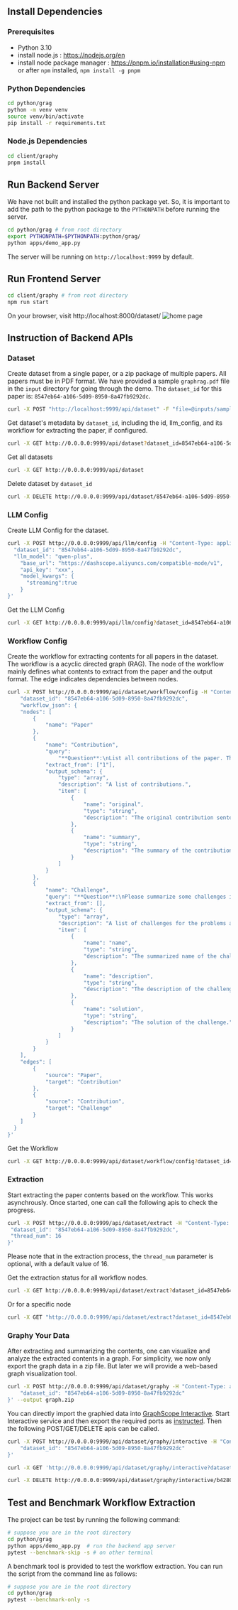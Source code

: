 ## Install Dependencies

### Prerequisites

- Python 3.10
- install node.js : https://nodejs.org/en
- install node package manager : https://pnpm.io/installation#using-npm or after `npm` installed, `npm install -g pnpm`

### Python Dependencies

```bash
cd python/grag
python -m venv venv
source venv/bin/activate
pip install -r requirements.txt
```

### Node.js Dependencies

```bash
cd client/graphy
pnpm install
```

## Run Backend Server

We have not built and installed the python package yet. So, it is important to add the path to the python package to the `PYTHONPATH` before running the server.

```bash
cd python/grag # from root directory
export PYTHONPATH=$PYTHONPATH:python/grag/
python apps/demo_app.py
```

The server will be running on `http://localhost:9999` by default.

## Run Frontend Server

```bash
cd client/graphy # from root directory
npm run start
```

On your browser, visit http://localhost:8000/dataset/
![home page](./client/graphy/docs/image/home.png)

## Instruction of Backend APIs

### Dataset

Create dataset from a single paper, or a zip package of multiple papers. All papers must be in PDF format. We have provided a sample `graphrag.pdf` file in the `input` directory for going through
the demo. The `dataset_id` for this paper is: `8547eb64-a106-5d09-8950-8a47fb9292dc`.

```bash
curl -X POST "http://localhost:9999/api/dataset" -F "file=@inputs/samples/graphrag.pdf"
```

Get dataset's metadata by `dataset_id`, including the id, llm_config, and its workflow for extracting the paper, if configured.

```bash
curl -X GET http://0.0.0.0:9999/api/dataset?dataset_id=8547eb64-a106-5d09-8950-8a47fb9292dc
```

Get all datasets

```bash
curl -X GET http://0.0.0.0:9999/api/dataset
```

Delete dataset by `dataset_id`

```bash
curl -X DELETE http://0.0.0.0:9999/api/dataset/8547eb64-a106-5d09-8950-8a47fb9292dc
```

### LLM Config

Create LLM Config for the dataset.

```bash
curl -X POST http://0.0.0.0:9999/api/llm/config -H "Content-Type: application/json" -d '{
  "dataset_id": "8547eb64-a106-5d09-8950-8a47fb9292dc",
  "llm_model": "qwen-plus",
    "base_url": "https://dashscope.aliyuncs.com/compatible-mode/v1",
    "api_key": "xxx",
    "model_kwargs": {
      "streaming":true
    }
}'
```

Get the LLM Config

```bash
curl -X GET http://0.0.0.0:9999/api/llm/config?dataset_id=8547eb64-a106-5d09-8950-8a47fb9292dc
```

### Workflow Config

Create the workflow for extracting contents for all papers in the dataset. The workflow is a acyclic directed graph (RAG). The node of the workflow mainly defines what contents to extract from the paper and the output format. The edge indicates dependencies between nodes.

```bash
curl -X POST http://0.0.0.0:9999/api/dataset/workflow/config -H "Content-Type: application/json" -d '{
    "dataset_id": "8547eb64-a106-5d09-8950-8a47fb9292dc",
    "workflow_json": {
    "nodes": [
        {
            "name": "Paper"
        },
        {
            "name": "Contribution",
            "query":
                "**Question**:\nList all contributions of the paper. These contributions are always organized and listed with a head sentence like **our contributions are as follows**. For each contribution, output the **original representation** and use few words to summarize it.",
            "extract_from": ["1"],
            "output_schema": {
                "type": "array",
                "description": "A list of contributions.",
                "item": [
                    {
                        "name": "original",
                        "type": "string",
                        "description": "The original contribution sentences."
                    },
                    {
                        "name": "summary",
                        "type": "string",
                        "description": "The summary of the contribution."
                    }
                ]
            }
        },
        {
            "name": "Challenge",
            "query": "**Question**:\nPlease summarize some challenges in this paper. Each challenge has summarized NAME, detailed DESCRIPTION and SOLUTION.\n",
            "extract_from": [],
            "output_schema": {
                "type": "array",
                "description": "A list of challenges for the problems and their solutions in the paper.",
                "item": [
                    {
                        "name": "name",
                        "type": "string",
                        "description": "The summarized name of the challenge."
                    },
                    {
                        "name": "description",
                        "type": "string",
                        "description": "The description of the challenge."
                    },
                    {
                        "name": "solution",
                        "type": "string",
                        "description": "The solution of the challenge."
                    }
                ]
            }
        }
    ],
    "edges": [
        {
            "source": "Paper",
            "target": "Contribution"
        },
        {
            "source": "Contribution",
            "target": "Challenge"
        }
    ]
  }
}'
```

Get the Workflow

```bash
curl -X GET http://0.0.0.0:9999/api/dataset/workflow/config?dataset_id=8547eb64-a106-5d09-8950-8a47fb9292dc
```

### Extraction

Start extracting the paper contents based on the workflow.
This works asynchrously. Once started, one can call the following apis to check the progress.

```bash
curl -X POST http://0.0.0.0:9999/api/dataset/extract -H "Content-Type: application/json" -d '{
 "dataset_id": "8547eb64-a106-5d09-8950-8a47fb9292dc",
 "thread_num": 16
}'
```

Please note that in the extraction process, the `thread_num` parameter is optional, with a default value of 16.

Get the extraction status for all workflow nodes.

```bash
curl -X GET http://0.0.0.0:9999/api/dataset/extract?dataset_id=8547eb64-a106-5d09-8950-8a47fb9292dc
```

Or for a specific node

```bash
curl -X GET "http://0.0.0.0:9999/api/dataset/extract?dataset_id=8547eb64-a106-5d09-8950-8a47fb9292dc&workflow_node_names=Challenge"
```

### Graphy Your Data

After extracting and summarizing the contents, one can visualize and analyze the extracted contents in a graph. For simplicity, we now only export the graph data in a zip file. But later we will provide a web-based graph visualization tool.

```bash
curl -X POST http://0.0.0.0:9999/api/dataset/graphy -H "Content-Type: application/json" -d '{
    "dataset_id": "8547eb64-a106-5d09-8950-8a47fb9292dc"
}' --output graph.zip
```

You can directly import the graphied data into [GraphScope Interactive](https://graphscope.io/docs/latest/flex/interactive/getting_started). Start Interactive service and then export the required ports as [instructed](https://graphscope.io/docs/latest/flex/interactive/getting_started). Then the following POST/GET/DELETE apis can be called.

```bash
curl -X POST http://0.0.0.0:9999/api/dataset/graphy/interactive -H "Content-Type: application/json" -d '{
    "dataset_id": "8547eb64-a106-5d09-8950-8a47fb9292dc"
}'
```

```bash
curl -X GET 'http://0.0.0.0:9999/api/dataset/graphy/interactive?dataset_id=b4280bb9-3603-5b1d-bed8-6b2080092e31'
```

```bash
curl -X DELETE http://0.0.0.0:9999/api/dataset/graphy/interactive/b4280bb9-3603-5b1d-bed8-6b2080092e31
```

## Test and Benchmark Workflow Extraction

The project can be test by running the following command:

```bash
# suppose you are in the root directory
cd python/grag
python apps/demo_app.py  # run the backend app server
pytest --benchmark-skip -s # on other terminal
```

A benchmark tool is provided to test the workflow extraction. You can run the script from the command line as follows:

```bash
# suppose you are in the root directory
cd python/grag
pytest --benchmark-only -s
```
